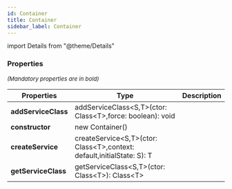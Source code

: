 ```yaml
---
id: Container
title: Container
sidebar_label: Container
---
```


import Details from "@theme/Details"




### Properties

<font size="2"><i>(Mandatory properties are in bold)</i></font>

| Properties | Type | Description |
| --------- | ---- | ----------- |
| **addServiceClass** | addServiceClass<S,T\>(ctor: Class<T\>,force: boolean): void |  |
| **constructor** | new Container() |  |
| **createService** | createService<S,T\>(ctor: Class<T\>,context: default,initialState: S): T |  |
| **getServiceClass** | getServiceClass<S,T\>(ctor: Class<T\>): Class<T\> |  |


